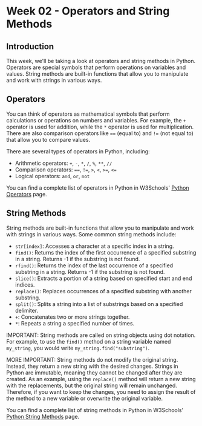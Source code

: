 # Week 02 - Operators and String Methods

## Introduction

This week, we'll be taking a look at operators and string methods in Python. Operators are special symbols that perform operations on variables and values. String methods are built-in functions that allow you to manipulate and work with strings in various ways.

## Operators

You can think of operators as mathematical symbols that perform calculations or operations on numbers and variables. For example, the `+` operator is used for addition, while the `*` operator is used for multiplication. There are also comparison operators like `==` (equal to) and `!=` (not equal to) that allow you to compare values.

There are several types of operators in Python, including:

- Arithmetic operators: `+`, `-`, `*`, `/`, `%`, `**`, `//`
- Comparison operators: `==`, `!=`, `>`, `<`, `>=`, `<=`
- Logical operators: `and`, `or`, `not`

You can find a complete list of operators in Python in W3Schools' [Python Operators](https://www.w3schools.com/python/python_operators.asp) page.

## String Methods

String methods are built-in functions that allow you to manipulate and work with strings in various ways. Some common string methods include:

- `str[index]`: Accesses a character at a specific index in a string.
- `find()`: Returns the index of the first occurrence of a specified substring in a string. Returns -1 if the substring is not found.
- `rfind()`: Returns the index of the last occurrence of a specified substring in a string. Returns -1 if the substring is not found.
- `slice()`: Extracts a portion of a string based on specified start and end indices.
- `replace()`: Replaces occurrences of a specified substring with another substring.
- `split()`: Splits a string into a list of substrings based on a specified delimiter.
- `+`: Concatenates two or more strings together.
- `*`: Repeats a string a specified number of times.

IMPORTANT: String methods are called on string objects using dot notation. For example, to use the `find()` method on a string variable named `my_string`, you would write `my_string.find("substring")`.

MORE IMPORTANT: String methods do not modify the original string. Instead, they return a new string with the desired changes. Strings in Python are immutable, meaning they cannot be changed after they are created. As an example, using the `replace()` method will return a new string with the replacements, but the original string will remain unchanged. Therefore, if you want to keep the changes, you need to assign the result of the method to a new variable or overwrite the original variable.

You can find a complete list of string methods in Python in W3Schools' [Python String Methods](https://www.w3schools.com/python/python_strings_methods.asp) page.
